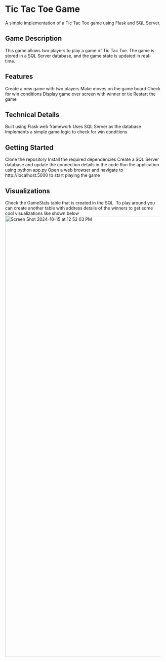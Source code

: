 # Tic Tac Toe Game
A simple implementation of a Tic Tac Toe game using Flask and SQL Server.

## Game Description
This game allows two players to play a game of Tic Tac Toe. The game is stored in a SQL Server database, and the game state is updated in real-time.

## Features
Create a new game with two players
Make moves on the game board
Check for win conditions
Display game over screen with winner or tie
Restart the game

## Technical Details
Built using Flask web framework
Uses SQL Server as the database
Implements a simple game logic to check for win conditions

## Getting Started
Clone the repository
Install the required dependencies
Create a SQL Server database and update the connection details in the code
Run the application using python app.py
Open a web browser and navigate to http://localhost:5000 to start playing the game

## Visualizations
Check the GameStats table that is created in the SQL. To play around you can create another table with address details of the winners to get some cool visualizations like shown below
<img width="1422" alt="Screen Shot 2024-10-15 at 12 52 03 PM" src="https://github.com/user-attachments/assets/37180df0-88ca-40dc-a8d1-4f607c95b38f">


